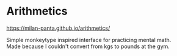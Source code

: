 # Arithmetics
https://milan-panta.github.io/arithmetics/

Simple monkeytype inspired interface for practicing mental math.<br>
Made because I couldn't convert from kgs to pounds at the gym.
